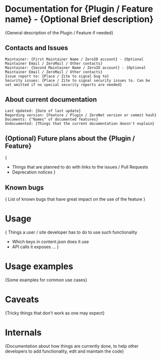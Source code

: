 # Documentation for {Plugin / Feature name} - {Optional Brief description}
{General description of the Plugin / Feature if needed}

## Contacts and Issues
```
Maintainer: {First Maintainer Name / ZeroID account} - {Optional Maintainer Email / ZeroMail / Other contacts}
Maintainer: {Second Maintainer Name / ZeroID account} - {Optional Maintainer Email / ZeroMail / Other contacts}
Issue report to: {Place / Zite to signal bug to}
Security issues: {Place / Zite to signal security issues to. Can be set omitted if no special security reports are needed}
```

## About current documentation
```
Last Updated: {Date of last update}
Regarding version: {Feature / Plugin / ZeroNet version or commit hash}
Documents: {"Names" of documented features}
Undocumented: {Things that the current documentation doesn't explain}
```

## (Optional) Future plans about the {Plugin / Feature}
{
  - Things that are planned to do with links to the issues / Pull Requests
  - Deprecation notices
}

## Known bugs
{
  List of known bugs that have great impact on the use of the feature
}

# Usage
{
  Things a user / site developer has to do to use such functionality
  - Which keys in content.json does it use
  - API calls it exposes
  ...
}

# Usage examples
{Some examples for common use cases}

# Caveats
{Tricky things that don't work as one may expect}

# Internals
{Documentation about how things are currently done, to help other developers to add functionality, edit and maintain the code}
